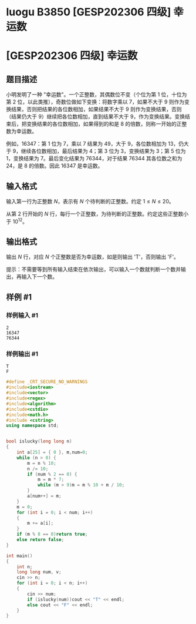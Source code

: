 # luogu B3850 [GESP202306 四级] 幸运数



# [GESP202306 四级] 幸运数

## 题目描述

小明发明了一种 "幸运数"。一个正整数，其偶数位不变（个位为第 $1$ 位，十位为第 $2$ 位，以此类推），奇数位做如下变换：将数字乘以 $7$，如果不大于 $9$ 则作为变换结果，否则把结果的各位数相加，如果结果不大于 $9$ 则作为变换结果，否则（结果仍大于 $9$）继续把各位数相加，直到结果不大于 $9$，作为变换结果。变换结束后，把变换结果的各位数相加，如果得到的和是 $8$ 的倍数，则称一开始的正整数为幸运数。

例如，$16347$：第 $1$ 位为 $7$，乘以 $7$ 结果为 $49$，大于 $9$，各位数相加为 $13$，仍大于 $9$，继续各位数相加，最后结果为 $4$；第 $3$ 位为 $3$，变换结果为 $3$；第 $5$ 位为 $1$，变换结果为 $7$。最后变化结果为 $76344$，对于结果 $76344$ 其各位数之和为 $24$，是 $8$ 的倍数。因此 $16347$ 是幸运数。

## 输入格式

输入第一行为正整数 $N$，表示有 $N$ 个待判断的正整数。约定 $1 \le N \le 20$。

从第 $2$ 行开始的 $N$ 行，每行一个正整数，为待判断的正整数。约定这些正整数小于 $10^{12}$。

## 输出格式

输出 $N$ 行，对应 $N$ 个正整数是否为幸运数，如是则输出 'T'，否则输出 'F'。

提示：不需要等到所有输入结束在依次输出，可以输入一个数就判断一个数并输出，再输入下一个数。

## 样例 #1

### 样例输入 #1

```
2
16347
76344
```

### 样例输出 #1

```
T
F
```





```cpp
#define _CRT_SECURE_NO_WARNINGS
#include<iostream>
#include<vector>
#include<regex>
#include<algorithm>
#include<cstdio>
#include<math.h>
#include <cstring>
using namespace std;


bool islucky(long long n)
{
	int a[25] = { 0 }, m,num=0;
	while (n > 0) {
		m = n % 10;
		n /= 10;
		if (num % 2 == 0) {
			m = m * 7;
			while (m > 9)m = m % 10 + m / 10;
		}
		a[num++] = m;
	}
	m = 0;
	for (int i = 0; i < num; i++)
	{
		m += a[i];
	}
	if (m % 8 == 0)return true;
	else return false;
}

int main()
{
	int n;
	long long num, v;
	cin >> n;
	for (int i = 0; i < n; i++)
	{
		cin >> num;
		if (islucky(num))cout << "T" << endl;
		else cout << "F" << endl;
	}
}
```

